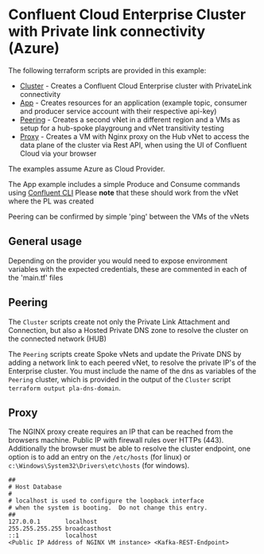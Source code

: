 # Confluent Cloud Enterprise Cluster with Private link connectivity (Azure)

The following terraform scripts are provided in this example:

- [Cluster](./cluster) - Creates a Confluent Cloud Enterprise cluster with PrivateLink connectivity
- [App](./app) - Creates resources for an application (example topic, consumer and producer service account with their respective api-key)
- [Peering](./peering) - Creates a second vNet in a different region and a VMs as setup for a hub-spoke playgroung and vNet transitivity testing
- [Proxy](./proxy) - Creates a VM with Nginx proxy on the Hub vNet to access the data plane of the cluster via Rest API, when using the UI of Confluent Cloud via your browser

The examples assume Azure as Cloud Provider.

The App example includes a simple Produce and Consume commands using [Confluent CLI](https://docs.confluent.io/confluent-cli/current/install.html)
Please **note** that these should work from the vNet where the PL was created

Peering can be confirmed by simple 'ping' between the VMs of the vNets

## General usage

Depending on the provider you would need to expose environment variables with the expected credentials, these are commented in each of the 'main.tf' files

## Peering

The `Cluster` scripts create not only the Private Link Attachment and Connection, but also a Hosted Private DNS zone to resolve the cluster on the connected network (HUB)

The `Peering` scripts create Spoke vNets and update the Private DNS by adding a network link to each peered vNet, to resolve the private IP's of the Enterprise cluster.
You must include the name of the dns as variables of the `Peering` cluster, which is provided in the output of the `Cluster` script `terraform output pla-dns-domain`.

## Proxy

The NGINX proxy create requires an IP that can be reached from the browsers machine. Public IP with firewall rules over HTTPs (443).
Additionally the browser must be able to resolve the cluster endpoint, one option is to add an entry on the `/etc/hosts` (for linux) or `c:\Windows\System32\Drivers\etc\hosts` (for windows).

```text
##
# Host Database
#
# localhost is used to configure the loopback interface
# when the system is booting.  Do not change this entry.
##
127.0.0.1       localhost
255.255.255.255 broadcasthost
::1             localhost
<Public IP Address of NGINX VM instance> <Kafka-REST-Endpoint>
```
